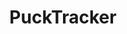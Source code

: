 ---
title: "PuckTracker"
description: "Application de suivi des matchs NHL avec statistiques joueurs/équipes et performances clés."
link: "https://github.com/idasrah/pucktracker"
tech: ["React", "NestJS"]
---